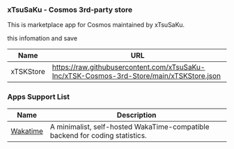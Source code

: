 ### xTsuSaKu - Cosmos 3rd-party store
This is marketplace app for Cosmos maintained by xTsuSaKu.

this infomation and save

| Name         | URL                         |
| ------------ | --------------------------- |
| xTSKStore   | https://raw.githubusercontent.com/xTsuSaKu-Inc/xTSK-Cosmos-3rd-Store/main/xTSKStore.json | 

### Apps Support List

| Name         | Description                 |
| ------------ | --------------------------- |
| [Wakatime](https://github.com/muety/wakapi)| A minimalist, self-hosted WakaTime-compatible backend for coding statistics. | 